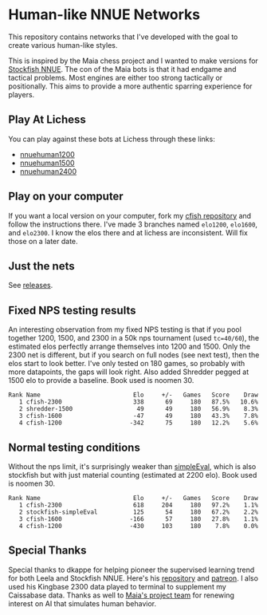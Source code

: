 # Human-like NNUE Networks

This repository contains networks that I've developed with the goal to create various human-like styles. 

This is inspired by the Maia chess project and I wanted to make versions for [Stockfish NNUE](https://github.com/CSSLab/maia-chess). The con of the Maia bots is that it had endgame and tactical problems. Most engines are either too strong tactically or positionally. This aims to provide a more authentic sparring experience for players.

## Play At Lichess

You can play against these bots at Lichess through these links:
* [nnuehuman1200](https://lichess.org/@/nnuehuman1200)
* [nnuehuman1500](https://lichess.org/@/nnuehuman1500)
* [nnuehuman2400](https://lichess.org/@/nnuehuman2400)

## Play on your computer

If you want a local version on your computer, fork my [cfish repository](https://github.com/kennyfrc/Cfish) and follow the instructions there. I've made 3 branches named `elo1200`, `elo1600`, and `elo2300`. I know the elos there and at lichess are inconsistent. Will fix those on a later date.

## Just the nets

See [releases](https://github.com/kennyfrc/nnue-networks/releases).


## Fixed NPS testing results

An interesting observation from my fixed NPS testing is that if you pool together 1200, 1500, and 2300 in a 50k nps tournament (used `tc=40/60`), the estimated elos perfectly arrange themselves into 1200 and 1500. Only the 2300 net is different, but if you search on full nodes (see next test), then the elos start to look better. I've only tested on 180 games, so probably with more datapoints, the gaps will look right. Also added Shredder pegged at 1500 elo to provide a baseline. Book used is noomen 30.

```
Rank Name                          Elo     +/-   Games   Score    Draw
   1 cfish-2300                    338      69     180   87.5%   10.6%
   2 shredder-1500                  49      49     180   56.9%    8.3%
   3 cfish-1600                    -47      49     180   43.3%    7.8%
   4 cfish-1200                   -342      75     180   12.2%    5.6%
```

## Normal testing conditions

Without the nps limit, it's surprisingly weaker than [simpleEval](https://lichess.org/@/simpleEval), which is also stockfish but with just material counting (estimated at 2200 elo). Book used is noomen 30.

```
Rank Name                          Elo     +/-   Games   Score    Draw
   1 cfish-2300                    618     204     180   97.2%    1.1%
   2 stockfish-simpleEval          125      54     180   67.2%    2.2%
   3 cfish-1600                   -166      57     180   27.8%    1.1%
   4 cfish-1200                   -430     103     180    7.8%    0.0%
```

## Special Thanks

Special thanks to dkappe for helping pioneer the supervised learning trend for both Leela and Stockfish NNUE. Here's his [repository](https://github.com/dkappe/leela-chess-weights/wiki/) and [patreon](https://www.patreon.com/badgyal/posts). I also used his Kingbase 2300 data played to terminal to supplement my Caissabase data. Thanks as well to [Maia's project team](https://github.com/CSSLab/maia-chess) for renewing interest on AI that simulates human behavior.